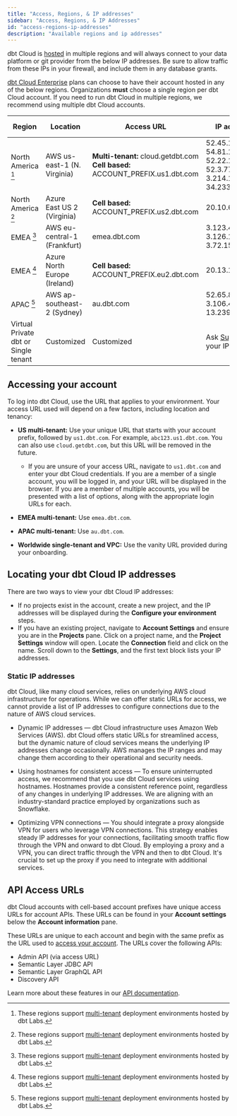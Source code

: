 ```yaml
---
title: "Access, Regions, & IP addresses"
sidebar: "Access, Regions, & IP Addresses"
id: "access-regions-ip-addresses"
description: "Available regions and ip addresses"
---
```


dbt Cloud is [hosted](/docs/cloud/about-cloud/architecture) in multiple regions and will always connect to your data platform or git provider from the below IP addresses. Be sure to allow traffic from these IPs in your firewall, and include them in any database grants.

[dbt Cloud Enterprise](https://www.getdbt.com/pricing/) plans can choose to have their account hosted in any of the below regions. Organizations **must** choose a single region per dbt Cloud account. If you need to run dbt Cloud in multiple regions, we recommend using multiple dbt Cloud accounts. 


| Region | Location | Access URL | IP addresses | Developer plan | Team plan | Enterprise plan |
|--------|----------|------------|--------------|----------------|-----------|-----------------|
| North America [^1] | AWS us-east-1 (N. Virginia) | **Multi-tenant:** cloud.getdbt.com <br /> **Cell based:** ACCOUNT_PREFIX.us1.dbt.com | 52.45.144.63 <br /> 54.81.134.249 <br />52.22.161.231 <br />52.3.77.232 <br />3.214.191.130 <br />34.233.79.135 | ✅ | ✅ | ✅ |
| North America [^1] | Azure <br /> East US 2 (Virginia) | **Cell based:** ACCOUNT_PREFIX.us2.dbt.com | 20.10.67.192/26 | ❌ | ❌ | ✅ |
| EMEA [^1] | AWS eu-central-1	(Frankfurt) | emea.dbt.com | 3.123.45.39 <br /> 3.126.140.248 <br /> 3.72.153.148 | ❌ | ❌ | ✅ |
| EMEA [^1] | Azure <br /> North Europe (Ireland)  |    **Cell based:** ACCOUNT_PREFIX.eu2.dbt.com  | 20.13.190.192/26                                     | ❌ | ❌ | ✅ |
| APAC  [^1] | 	AWS ap-southeast-2  (Sydney)| au.dbt.com | 52.65.89.235 <br /> 3.106.40.33 <br /> 13.239.155.206 <br />| ❌ | ❌ | ✅ |
| Virtual Private dbt or Single tenant | Customized |  Customized | Ask [Support](/community/resources/getting-help#dbt-cloud-support) for your IPs | ❌ | ❌ | ✅ |


[^1]: These regions support [multi-tenant](/docs/cloud/about-cloud/tenancy) deployment environments hosted by dbt Labs.

## Accessing your account

To log into dbt Cloud, use the URL that applies to your environment.  Your access URL used will depend on a few factors, including location and tenancy:
- **US multi-tenant:** Use your unique URL that starts with your account prefix, followed by `us1.dbt.com`. For example, `abc123.us1.dbt.com`. You can also use `cloud.getdbt.com`, but this URL will be removed in the future. 
    - If you are unsure of your access URL, navigate to `us1.dbt.com` and enter your dbt Cloud credentials. If you are a member of a single account, you will be logged in, and your URL will be displayed in the browser. If you are a member of multiple accounts, you will be presented with a list of options, along with the appropriate login URLs for each.

    <Lightbox src="/img/docs/dbt-cloud/find-account.png" title="dbt Cloud accounts" />

- **EMEA multi-tenant:** Use `emea.dbt.com`.
- **APAC multi-tenant:** Use `au.dbt.com`.
- **Worldwide single-tenant and VPC:** Use the vanity URL provided during your onboarding.

## Locating your dbt Cloud IP addresses

There are two ways to view your dbt Cloud IP addresses:
- If no projects exist in the account, create a new project, and the IP addresses will be displayed during the **Configure your environment** steps.
- If you have an existing project, navigate to **Account Settings** and ensure you are in the **Projects** pane. Click on a project name, and the **Project Settings** window will open. Locate the **Connection** field and click on the name. Scroll down to the **Settings**, and the first text block lists your IP addresses. 

### Static IP addresses

dbt Cloud, like many cloud services, relies on underlying AWS cloud infrastructure for operations. While we can offer static URLs for access, we cannot provide a list of IP addresses to configure connections due to the nature of AWS cloud services.

* Dynamic IP addresses &mdash; dbt Cloud infrastructure uses Amazon Web Services (AWS). dbt Cloud offers static URLs for streamlined access, but the dynamic nature of cloud services means the underlying IP addresses change occasionally. AWS manages the IP ranges and may change them according to their operational and security needs.

* Using hostnames for consistent access &mdash; To ensure uninterrupted access, we recommend that you use dbt Cloud services using hostnames. Hostnames provide a consistent reference point, regardless of any changes in underlying IP addresses. We are aligning with an industry-standard practice employed by organizations such as Snowflake.

* Optimizing VPN connections &mdash; You should integrate a proxy alongside VPN for users who leverage VPN connections. This strategy enables steady IP addresses for your connections, facilitating smooth traffic flow through the VPN and onward to dbt Cloud. By employing a proxy and a VPN, you can direct traffic through the VPN and then to dbt Cloud. It's crucial to set up the proxy if you need to integrate with additional services.

## API Access URLs

dbt Cloud accounts with cell-based account prefixes have unique access URLs for account APIs. These URLs can be found in your **Account settings** below the **Account information** pane.

<Lightbox src="/img/docs/dbt-cloud/access-urls.png" title="Access URLs in the account settings" />

These URLs are unique to each account and begin with the same prefix as the URL used to [access your account](#accessing-your-account). The URLs cover the following APIs:

- Admin API (via access URL)
- Semantic Layer JDBC API
- Semantic Layer GraphQL API
- Discovery API 

Learn more about these features in our [API documentation](/docs/dbt-cloud-apis/overview).

